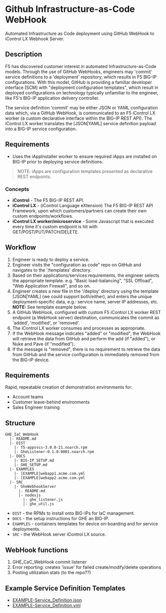 # Github Infrastructure-as-Code WebHook

Automated Infrastructure as Code deployment using GitHub WebHook to iControl LX Webhook Server.

## Description
F5 has discovered customer interest in automated Infrastructure-as-Code models. Through the use of GitHub WebHooks, engineers may 'commit' service definitions to a 'deployment' repository, which results in F5 BIG-IP configurations. With this model, GitHub is providing a familiar developer interface (SCM) with "deployment configuration templates", which result in deployed configurations on technology typically unfamiliar to the engineer, like F5's BIG-IP application delivery controller.

The service definition 'commit' may be either JSON or YAML configuration data which, via a GitHub WebHook, is communicated to an F5 iControl LX worker (a custom declarative interface within the BIG-IP REST API). The iControl LX worker translates the [JSON|YAML] service definition payload into a BIG-IP service configuration.

## Requirements
* Uses the iAppInstaller worker to ensure required iApps are installed on BIG-IP prior to deploying service definitions.

> NOTE: iApps are configuration templates presented as declarative REST endpoints.

### Concepts
* **iControl** - The F5 BIG-IP REST API.
* **iControl LX** - (iControl Language eXtension) The F5 BIG-IP REST API Framework, upon which customers/partners can create their own custom endpoints/workflows.
* **iControl LX worker/microservice** - Some Javascript that is executed every time it's custom endpoint is hit with GET/POST/PUT/PATCH/DELETE.

## Workflow
1. Engineer is ready to deploy a service.
2. Engineer visits the "configuration as code" repo on GitHub and navigates to the '/templates' directory.
3. Based on their applications/services requirements, the engineer selects the appropriate template. e.g. "Basic load-balancing", "SSL Offload", "Web Application Firewall", and so on.
4. Engineer creates a new file in the '/deploy' directory using the template [JSON|YAML] (we could support both/either), and enters the unique deployment-specific data, e.g.: service name, server IP addresses, etc. **NOTE:** See template example below.
5. A GitHub WebHook, configured with custom F5 iControl LX worker REST endpoint (a WebHook server) destination, communicates the commit as 'added', 'modified', or 'removed'.
6. The iControl LX worker consumes and processes as appropriate.
  1. If the WebHook message indicates "added" or "modified", the WebHook will retrieve the data from GitHub and perform the add (if "added"), or Nuke and Pave (if "modified").
  2. If the message is "removed", there is no requirement to retrieve the data from GitHub and the service configuration is immediately removed from the BIG-IP device.

## Requirements
Rapid, repeatable creation of demonstration environments for:
  - Account teams
  - Customer leave-behind environments
  - Sales Engineer training


## Structure
```
GHE_IaC_WebHook
  |- README.md
  |- DIST
    |- f5-appsvcs-3.0.0-21.noarch.rpm
    |- GheListener-0.1.0-0001.noarch.rpm
  |- DOCS
    |- BIG-IP_SETUP.md
    |- GHE_SETUP.md
  |- EXAMPLES
    |- [EXAMPLE]webapp1.acme.com.yml
    |- [EXAMPLE]webapp2.acme.com.yml
  |- SRC
    |- GheWebhookServer
      |- README.md
      |- nodesjs
        |- ghe_listener.js
        |- ghe_util.js
```

* `DIST` - the RPMs to install onto BIG-IPs for IaC management.
* `DOCS` - the setup instructions for GHE an BIG-IP.
* `EXAMPLES` - containers templates for device on-boarding and for service deployments.
* `SRC` - the WebHook server iControl LX source.


## WebHook functions

1. GHE_CaC_WebHook commit listener
2. Error reporting: creates 'issue' for failed create/modify/delete operations
3. Posting utilization stats (to the repo??)

## Example Service Definition Templates

* [EXAMPLE-Service_Definition.json](./EXAMPLE-Service_Definition.json)
* [EXAMPLE-Service_Definition.yml](./EXAMPLE-Service_Definition.yml)
